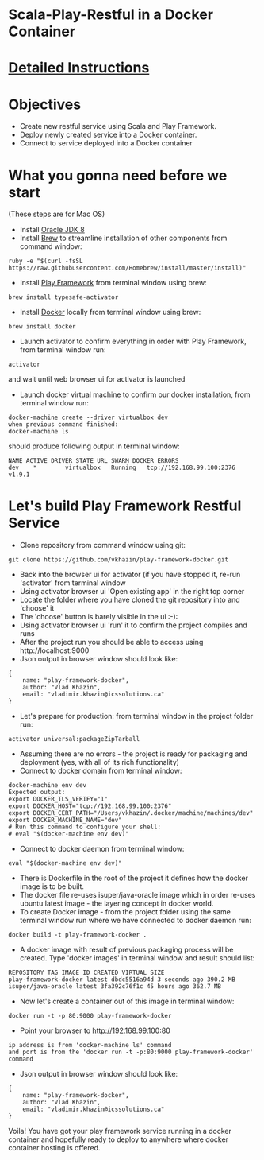 # Scala-Play-Restful in a Docker Container #

# [Detailed Instructions](https://www.linkedin.com/pulse/scala-play-restful-docker-container-vlad-khazin) #

# Objectives #
* Create new restful service using Scala and Play Framework.
* Deploy newly created service into a Docker container.
* Connect to service deployed into a Docker container

# What you gonna need before we start #
(These steps are for Mac OS)

* Install [Oracle JDK 8](http://www.oracle.com/technetwork/java/javase/downloads/jdk8-downloads-2133151.html) 
* Install [Brew](http://brew.sh/) to streamline installation of other components from command window:
```
ruby -e "$(curl -fsSL https://raw.githubusercontent.com/Homebrew/install/master/install)"
```
* Install [Play Framework](https://www.playframework.com/) from terminal window using brew:
```
brew install typesafe-activator
````
* Install [Docker](https://www.docker.com/) locally from terminal window using brew:
```
brew install docker
```
* Launch activator to confirm everything in order with Play Framework, from terminal window run:
```
activator
```
and wait until web browser ui for activator is launched
* Launch docker virtual machine to confirm our docker installation, from terminal window run:
```
docker-machine create --driver virtualbox dev
when previous command finished:
docker-machine ls
```
should produce following output in terminal window:
```
NAME ACTIVE DRIVER STATE URL SWARM DOCKER ERRORS
dev    *        virtualbox   Running   tcp://192.168.99.100:2376           v1.9.1
```

# Let's build Play Framework Restful Service #
* Clone repository from command window using git:
```
git clone https://github.com/vkhazin/play-framework-docker.git
```
* Back into the browser ui for activator (if you have stopped it, re-run 'activator' from terminal window
* Using activator browser ui 'Open existing app' in the right top corner 
* Locate the folder where you have cloned the git repository into and 'choose' it
* The 'choose' button is barely visible in the ui :-):
* Using activator browser ui 'run' it to confirm the project compiles and runs
* After the project run you should be able to access using http://localhost:9000
* Json output in browser window should look like:
```
{
    name: "play-framework-docker",
    author: "Vlad Khazin",
    email: "vladimir.khazin@icssolutions.ca"
}
```
* Let's prepare for production: from terminal window in the project folder run: 
```
activator universal:packageZipTarball
```
* Assuming there are no errors - the project is ready for packaging and deployment (yes, with all of its rich functionality)
* Connect to docker domain from terminal window:
```
docker-machine env dev
Expected output:
export DOCKER_TLS_VERIFY="1"
export DOCKER_HOST="tcp://192.168.99.100:2376"
export DOCKER_CERT_PATH="/Users/vkhazin/.docker/machine/machines/dev"
export DOCKER_MACHINE_NAME="dev"
# Run this command to configure your shell:
# eval "$(docker-machine env dev)"
```
* Connect to docker daemon from terminal window:
```
eval "$(docker-machine env dev)"
```
* There is Dockerfile in the root of the project it defines how the docker image is to be built. 
* The docker file re-uses isuper/java-oracle image which in order re-uses ubuntu:latest image - the layering concept in docker world.
* To create Docker image - from the project folder using the same terminal window run where we have connected to docker daemon run:
```
docker build -t play-framework-docker .
```
* A docker image with result of previous packaging process will be created. Type 'docker images' in terminal window and result should list:
```
REPOSITORY TAG IMAGE ID CREATED VIRTUAL SIZE
play-framework-docker latest dbdc5516a94d 3 seconds ago 390.2 MB
isuper/java-oracle latest 3fa392c76f1c 45 hours ago 362.7 MB
```
* Now let's create a container out of this image in terminal window:
```
docker run -t -p 80:9000 play-framework-docker
```
* Point your browser to http://192.168.99.100:80
```
ip address is from 'docker-machine ls' command
and port is from the 'docker run -t -p:80:9000 play-framework-docker' command
````
* Json output in browser window should look like:
```
{
    name: "play-framework-docker",
    author: "Vlad Khazin",
    email: "vladimir.khazin@icssolutions.ca"
}
```

Voila!
You have got your play framework service running in a docker container and hopefully ready to deploy 
to anywhere where docker container hosting is offered.